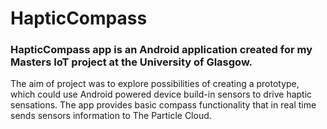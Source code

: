# HapticCompass
### HapticCompass app is an Android application created for my Masters IoT project at the University of Glasgow. 

The aim of project was to explore possibilities of creating a prototype, which could use Android powered device build-in sensors to drive haptic sensations. The app provides basic compass functionality that in real time sends sensors information to The Particle Cloud. 
